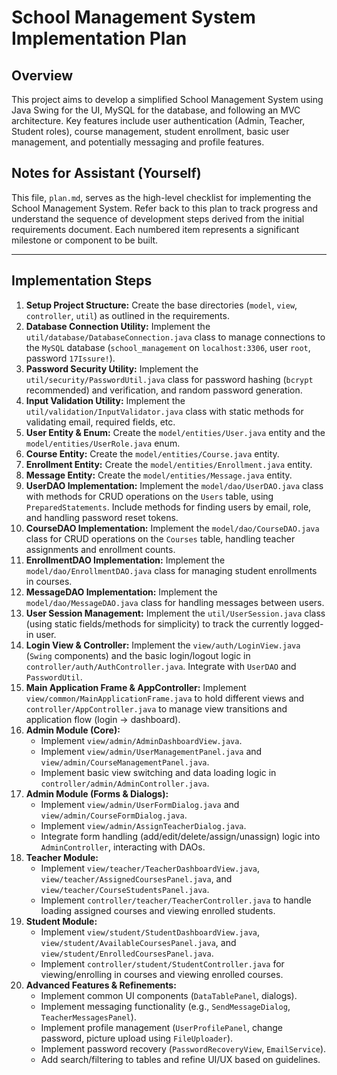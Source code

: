 # School Management System Implementation Plan

## Overview

This project aims to develop a simplified School Management System using Java Swing for the UI, MySQL for the database, and following an MVC architecture. Key features include user authentication (Admin, Teacher, Student roles), course management, student enrollment, basic user management, and potentially messaging and profile features.

## Notes for Assistant (Yourself)

This file, `plan.md`, serves as the high-level checklist for implementing the School Management System. Refer back to this plan to track progress and understand the sequence of development steps derived from the initial requirements document. Each numbered item represents a significant milestone or component to be built.

---

## Implementation Steps

1.  **Setup Project Structure:** Create the base directories (`model`, `view`, `controller`, `util`) as outlined in the requirements.
2.  **Database Connection Utility:** Implement the `util/database/DatabaseConnection.java` class to manage connections to the `MySQL` database (`school_management` on `localhost:3306`, user `root`, password `17Issure!`).
3.  **Password Security Utility:** Implement the `util/security/PasswordUtil.java` class for password hashing (`bcrypt` recommended) and verification, and random password generation.
4.  **Input Validation Utility:** Implement the `util/validation/InputValidator.java` class with static methods for validating email, required fields, etc.
5.  **User Entity & Enum:** Create the `model/entities/User.java` entity and the `model/entities/UserRole.java` enum.
6.  **Course Entity:** Create the `model/entities/Course.java` entity.
7.  **Enrollment Entity:** Create the `model/entities/Enrollment.java` entity.
8.  **Message Entity:** Create the `model/entities/Message.java` entity.
9.  **UserDAO Implementation:** Implement the `model/dao/UserDAO.java` class with methods for CRUD operations on the `Users` table, using `PreparedStatements`. Include methods for finding users by email, role, and handling password reset tokens.
10. **CourseDAO Implementation:** Implement the `model/dao/CourseDAO.java` class for CRUD operations on the `Courses` table, handling teacher assignments and enrollment counts.
11. **EnrollmentDAO Implementation:** Implement the `model/dao/EnrollmentDAO.java` class for managing student enrollments in courses.
12. **MessageDAO Implementation:** Implement the `model/dao/MessageDAO.java` class for handling messages between users.
13. **User Session Management:** Implement the `util/UserSession.java` class (using static fields/methods for simplicity) to track the currently logged-in user.
14. **Login View & Controller:** Implement the `view/auth/LoginView.java` (`Swing` components) and the basic login/logout logic in `controller/auth/AuthController.java`. Integrate with `UserDAO` and `PasswordUtil`.
15. **Main Application Frame & AppController:** Implement `view/common/MainApplicationFrame.java` to hold different views and `controller/AppController.java` to manage view transitions and application flow (login -> dashboard).
16. **Admin Module (Core):**
    *   Implement `view/admin/AdminDashboardView.java`.
    *   Implement `view/admin/UserManagementPanel.java` and `view/admin/CourseManagementPanel.java`.
    *   Implement basic view switching and data loading logic in `controller/admin/AdminController.java`.
17. **Admin Module (Forms & Dialogs):**
    *   Implement `view/admin/UserFormDialog.java` and `view/admin/CourseFormDialog.java`.
    *   Implement `view/admin/AssignTeacherDialog.java`.
    *   Integrate form handling (add/edit/delete/assign/unassign) logic into `AdminController`, interacting with DAOs.
18. **Teacher Module:**
    *   Implement `view/teacher/TeacherDashboardView.java`, `view/teacher/AssignedCoursesPanel.java`, and `view/teacher/CourseStudentsPanel.java`.
    *   Implement `controller/teacher/TeacherController.java` to handle loading assigned courses and viewing enrolled students.
19. **Student Module:**
    *   Implement `view/student/StudentDashboardView.java`, `view/student/AvailableCoursesPanel.java`, and `view/student/EnrolledCoursesPanel.java`.
    *   Implement `controller/student/StudentController.java` for viewing/enrolling in courses and viewing enrolled courses.
20. **Advanced Features & Refinements:**
    *   Implement common UI components (`DataTablePanel`, dialogs).
    *   Implement messaging functionality (e.g., `SendMessageDialog`, `TeacherMessagesPanel`).
    *   Implement profile management (`UserProfilePanel`, change password, picture upload using `FileUploader`).
    *   Implement password recovery (`PasswordRecoveryView`, `EmailService`).
    *   Add search/filtering to tables and refine UI/UX based on guidelines. 